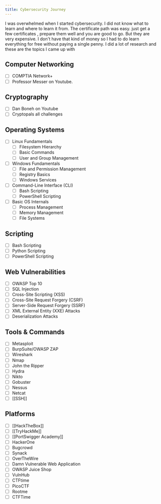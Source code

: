 ```yaml
---
title: Cybersecurity Journey
---
```

I was overwhelmed when I started cybersecurity. I did not know what to learn and where to learn it from. The certificate path was easy. just get a few certificates , prepare them well and you are good to go. But they are very expensive. I don't have that kind of money so I had to do learn everything for free without paying a single penny. I did a lot of research and these are the topics I came up with

## Computer Networking
- [ ] COMPTIA Network+
- [ ] Professor Messer on Youtube.
## Cryptography
- [ ] Dan Boneh on Youtube
- [ ] Cryptopals all challenges
## Operating Systems
- [ ] Linux Fundamentals
    - [ ] Filesystem Hierarchy
    - [ ] Basic Commands
    - [ ] User and Group Management
- [ ] Windows Fundamentals
    - [ ] File and Permission Management
    - [ ] Registry Basics
    - [ ] Windows Services
- [ ] Command-Line Interface (CLI)
    - [ ] Bash Scripting
    - [ ] PowerShell Scripting
- [ ] Basic OS Internals
    - [ ] Process Management
    - [ ] Memory Management
    - [ ] File Systems

## Scripting
- [ ] Bash Scripting
- [ ] Python Scripting
- [ ] PowerShell Scripting

## Web Vulnerabilities
- [ ] OWASP Top 10
- [ ] SQL Injection
- [ ] Cross-Site Scripting (XSS)
- [ ] Cross-Site Request Forgery (CSRF)
- [ ] Server-Side Request Forgery (SSRF)
- [ ] XML External Entity (XXE) Attacks
- [ ] Deserialization Attacks

## Tools & Commands
- [ ] Metasploit
- [ ] BurpSuite/OWASP ZAP
- [ ] Wireshark
- [ ] Nmap
- [ ] John the Ripper
- [ ] Hydra
- [ ] Nikto
- [ ] Gobuster
- [ ] Nessus
- [ ] Netcat
- [ ] [[SSH]]

## Platforms
- [ ] [[HackTheBox]]
- [ ] [[TryHackMe]]
- [ ] [[PortSwigger Academy]]
- [ ] HackerOne
- [ ] Bugcrowd
- [ ] Synack
- [ ] OverTheWire
- [ ] Damn Vulnerable Web Application
- [ ] OWASP Juice Shop
- [ ] VulnHub
- [ ] CTFtime
- [ ] PicoCTF
- [ ] Rootme
- [ ] CTFTime